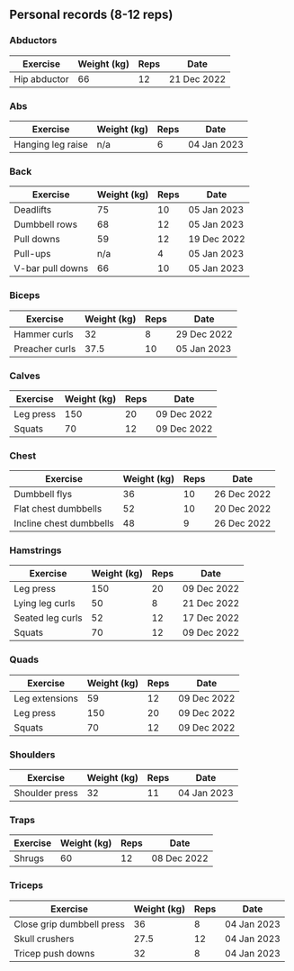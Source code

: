 ## Personal records (8-12 reps)

### Abductors

| Exercise | Weight (kg) | Reps | Date |
| -------- | ----------- | ---- | ---- |
| Hip abductor | 66 | 12 | 21 Dec 2022 |

### Abs

| Exercise | Weight (kg) | Reps | Date |
| -------- | ----------- | ---- | ---- |
| Hanging leg raise | n/a | 6 | 04 Jan 2023 |

### Back

| Exercise | Weight (kg) | Reps | Date |
| -------- | ----------- | ---- | ---- |
| Deadlifts | 75 | 10 | 05 Jan 2023 |
| Dumbbell rows | 68 | 12 | 05 Jan 2023 |
| Pull downs | 59 | 12 | 19 Dec 2022 |
| Pull-ups | n/a | 4 | 05 Jan 2023 |
| V-bar pull downs | 66 | 10 | 05 Jan 2023 |

### Biceps

| Exercise | Weight (kg) | Reps | Date |
| -------- | ----------- | ---- | ---- |
| Hammer curls | 32 | 8 | 29 Dec 2022 |
| Preacher curls | 37.5 | 10 | 05 Jan 2023 |

### Calves

| Exercise | Weight (kg) | Reps | Date |
| -------- | ----------- | ---- | ---- |
| Leg press | 150 | 20 | 09 Dec 2022 |
| Squats | 70 | 12 | 09 Dec 2022 |

### Chest

| Exercise | Weight (kg) | Reps | Date |
| -------- | ----------- | ---- | ---- |
| Dumbbell flys | 36 | 10 | 26 Dec 2022 |
| Flat chest dumbbells | 52 | 10 | 20 Dec 2022 |
| Incline chest dumbbells | 48 | 9 | 26 Dec 2022 |

### Hamstrings

| Exercise | Weight (kg) | Reps | Date |
| -------- | ----------- | ---- | ---- |
| Leg press | 150 | 20 | 09 Dec 2022 |
| Lying leg curls | 50 | 8 | 21 Dec 2022 |
| Seated leg curls | 52 | 12 | 17 Dec 2022 |
| Squats | 70 | 12 | 09 Dec 2022 |

### Quads

| Exercise | Weight (kg) | Reps | Date |
| -------- | ----------- | ---- | ---- |
| Leg extensions | 59 | 12 | 09 Dec 2022 |
| Leg press | 150 | 20 | 09 Dec 2022 |
| Squats | 70 | 12 | 09 Dec 2022 |

### Shoulders

| Exercise | Weight (kg) | Reps | Date |
| -------- | ----------- | ---- | ---- |
| Shoulder press | 32 | 11 | 04 Jan 2023 |

### Traps

| Exercise | Weight (kg) | Reps | Date |
| -------- | ----------- | ---- | ---- |
| Shrugs | 60 | 12 | 08 Dec 2022 |

### Triceps

| Exercise | Weight (kg) | Reps | Date |
| -------- | ----------- | ---- | ---- |
| Close grip dumbbell press | 36 | 8 | 04 Jan 2023 |
| Skull crushers | 27.5 | 12 | 04 Jan 2023 |
| Tricep push downs | 32 | 8 | 04 Jan 2023 |